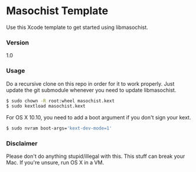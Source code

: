 # Masochist Template
Use this Xcode template to get started using libmasochist.

### Version
1.0


### Usage
Do a recursive clone on this repo in order for it to work properly.
Just update the git submodule whenever you need to update libmasochist.

```sh
$ sudo chown -R root:wheel masochist.kext
$ sudo kextload masochist.kext
```

For OS X 10.10, you need to add a boot argument if you don't sign your kext.

```sh
$ sudo nvram boot-args='kext-dev-mode=1'
```


### Disclaimer
Please don't do anything stupid/illegal with this. This stuff can break your Mac. If you're unsure, run OS X in a VM.

